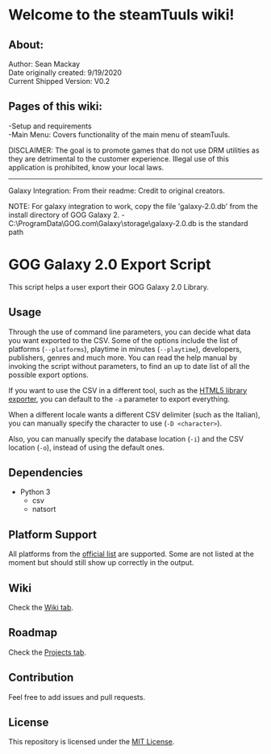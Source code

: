 # Welcome to the steamTuuls wiki!

## About: 
Author: Sean Mackay \
Date originally created: 9/19/2020 \
Current Shipped Version: V0.2  

## Pages of this wiki:
-Setup and requirements \
-Main Menu: Covers functionality of the main menu of steamTuuls.



DISCLAIMER: The goal is to promote games that do not use DRM utilities as they
            are detrimental to the customer experience. Illegal use of this
            application is prohibited, know your local laws.

_______________________________________________________________________________
Galaxy Integration:
From their readme:
Credit to original creators.

NOTE: For galaxy integration to work, copy the file 'galaxy-2.0.db' from the
      install directory of GOG Galaxy 2.
      -C:\\ProgramData\\GOG.com\\Galaxy\\storage\\galaxy-2.0.db is the standard
      path


# GOG Galaxy 2.0 Export Script

This script helps a user export their GOG Galaxy 2.0 Library.

## Usage

Through the use of command line parameters, you can decide what data you want exported to the CSV. Some of the options include the list of platforms (`--platforms`), playtime in minutes (`--playtime`), developers, publishers, genres and much more. You can read the help manual by invoking the script without parameters, to find an up to date list of all the possible export options.

If you want to use the CSV in a different tool, such as the [HTML5 library exporter](https://github.com/Varstahl/GOG-Galaxy-HTML5-exporter), you can default to the `-a` parameter to export everything.

When a different locale wants a different CSV delimiter (such as the Italian), you can manually specify the character to use (`-D <character>`).

Also, you can manually specify the database location (`-i`) and the CSV location (`-o`), instead of using the default ones.

## Dependencies

- Python 3
  - csv
  - natsort

## Platform Support

All platforms from the [official list](https://github.com/gogcom/galaxy-integrations-python-api/blob/master/PLATFORM_IDs.md) are supported. Some are not listed at the moment but should still show up correctly in the output.

## Wiki

Check the [Wiki tab](https://github.com/AB1908/GOG-Galaxy-Export-Script/wiki).

## Roadmap

Check the [Projects tab](https://github.com/AB1908/GOG-Galaxy-Export-Script/projects).

## Contribution

Feel free to add issues and pull requests.

## License

This repository is licensed under the [MIT License](https://github.com/AB1908/GOG-Galaxy-Export-Script/blob/master/LICENSE).

